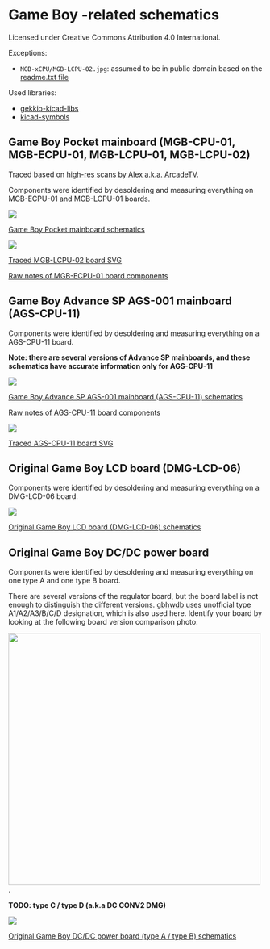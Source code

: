 # Game Boy -related schematics
Licensed under Creative Commons Attribution 4.0 International.

Exceptions:

* `MGB-xCPU/MGB-LCPU-02.jpg`: assumed to be in public domain based on the [readme.txt file](https://www.dropbox.com/sh/33886pwfi08kvxg/AAABOeOZqH1v53pUM_-8uHrOa?dl=0&preview=readme.txt)

Used libraries:

* [gekkio-kicad-libs](https://github.com/Gekkio/gekkio-kicad-libs)
* [kicad-symbols](https://github.com/KiCad/kicad-symbols)

## Game Boy Pocket mainboard (MGB-CPU-01, MGB-ECPU-01, MGB-LCPU-01, MGB-LCPU-02)

Traced based on [high-res scans by Alex a.k.a. ArcadeTV](https://www.dropbox.com/sh/33886pwfi08kvxg/AAABOeOZqH1v53pUM_-8uHrOa?dl=0).

Components were identified by desoldering and measuring everything on MGB-ECPU-01 and MGB-LCPU-01 boards.

<a href="MGB-xCPU/schematic/MGB-xCPU.pdf">

  ![](MGB-xCPU.png)

  Game Boy Pocket mainboard schematics

</a>

<a href="MGB-xCPU/MGB-LCPU-02.svg">

  ![](MGB-LCPU-02.png)

  Traced MGB-LCPU-02 board SVG

</a>

[Raw notes of MGB-ECPU-01 board components](MGB-xCPU/MGB-ECPU-01.txt)

## Game Boy Advance SP AGS-001 mainboard (AGS-CPU-11)

Components were identified by desoldering and measuring everything on a AGS-CPU-11 board.

**Note: there are several versions of Advance SP mainboards, and these schematics have accurate information only for AGS-CPU-11**

<a href="AGS-CPU-11/schematic/AGS-CPU-11.pdf">

  ![](AGS-CPU-11.png)

  Game Boy Advance SP AGS-001 mainboard (AGS-CPU-11) schematics

</a>

[Raw notes of AGS-CPU-11 board components](AGS-CPU-11/AGS-CPU-11.txt)

<a href="AGS-CPU-11/AGS-CPU-11.svg">

  ![](AGS-CPU-11/AGS-CPU-11.png)

  Traced AGS-CPU-11 board SVG

</a>

## Original Game Boy LCD board (DMG-LCD-06)

Components were identified by desoldering and measuring everything on a DMG-LCD-06 board.

<a href="DMG-LCD-06/schematic/DMG-LCD-06.pdf">

  ![](DMG-LCD-06.png)

  Original Game Boy LCD board (DMG-LCD-06) schematics

</a>

## Original Game Boy DC/DC power board

Components were identified by desoldering and measuring everything on one type A and one type B board.

There are several versions of the regulator board, but the board label is not enough to distinguish the different versions. [gbhwdb](https://gbhwdb.gekkio.fi) uses unofficial type A1/A2/A3/B/C/D designation, which is also used here. Identify your board by looking at the following board version comparison photo:

<a href="dmg_power_boards.jpg">
  <img src="dmg_power_boards.jpg" width="500">
</a>.

**TODO: type C / type D (a.k.a DC CONV2 DMG)**

<a href="DC-CONV-DMG-AB/schematic/DC-CONV-DMG-AB.pdf">

  ![](DC-CONV-DMG-AB.png)

  Original Game Boy DC/DC power board (type A / type B) schematics

</a>
